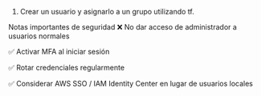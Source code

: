 1. Crear un usuario y asignarlo a un grupo utilizando tf.


Notas importantes de seguridad
❌ No dar acceso de administrador a usuarios normales

✅ Activar MFA al iniciar sesión

✅ Rotar credenciales regularmente

✅ Considerar AWS SSO / IAM Identity Center en lugar de usuarios locales

